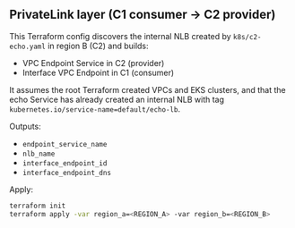 ## PrivateLink layer (C1 consumer -> C2 provider)

This Terraform config discovers the internal NLB created by `k8s/c2-echo.yaml` in region B (C2) and builds:
- VPC Endpoint Service in C2 (provider)
- Interface VPC Endpoint in C1 (consumer)

It assumes the root Terraform created VPCs and EKS clusters, and that the echo Service has already created an internal NLB with tag `kubernetes.io/service-name=default/echo-lb`.

Outputs:
- `endpoint_service_name`
- `nlb_name`
- `interface_endpoint_id`
- `interface_endpoint_dns`

Apply:
```bash
terraform init
terraform apply -var region_a=<REGION_A> -var region_b=<REGION_B>
```